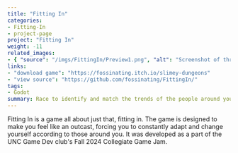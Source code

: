 ```yaml
---
title: "Fitting In"
categories:
- Fitting-In
- project-page
project: "Fitting In"
weight: -11
related_images:
- { "source": "/imgs/FittingIn/Preview1.png", "alt": "Screenshot of three characters in varied attire in front of a mall." }
links:
- "download game": "https://fossinating.itch.io/slimey-dungeons"
- "view source": "https://github.com/fossinating/FittingIn/"
tags:
- Godot
summary: Race to identify and match the trends of the people around you in a hectic mall environment
---
```

Fitting In is a game all about just that, fitting in. The game is designed to make you feel like an outcast, forcing you to constantly adapt and change yourself according to those around you. It was developed as a part of the UNC Game Dev club's Fall 2024 Collegiate Game Jam.

